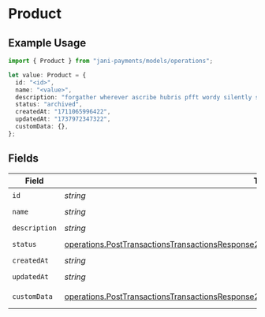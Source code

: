 # Product

## Example Usage

```typescript
import { Product } from "jani-payments/models/operations";

let value: Product = {
  id: "<id>",
  name: "<value>",
  description: "forgather wherever ascribe hubris pfft wordy silently seldom",
  status: "archived",
  createdAt: "1711065996422",
  updatedAt: "1737972347322",
  customData: {},
};
```

## Fields

| Field                                                                                                                                                                                                              | Type                                                                                                                                                                                                               | Required                                                                                                                                                                                                           | Description                                                                                                                                                                                                        |
| ------------------------------------------------------------------------------------------------------------------------------------------------------------------------------------------------------------------ | ------------------------------------------------------------------------------------------------------------------------------------------------------------------------------------------------------------------ | ------------------------------------------------------------------------------------------------------------------------------------------------------------------------------------------------------------------ | ------------------------------------------------------------------------------------------------------------------------------------------------------------------------------------------------------------------ |
| `id`                                                                                                                                                                                                               | *string*                                                                                                                                                                                                           | :heavy_check_mark:                                                                                                                                                                                                 | N/A                                                                                                                                                                                                                |
| `name`                                                                                                                                                                                                             | *string*                                                                                                                                                                                                           | :heavy_check_mark:                                                                                                                                                                                                 | N/A                                                                                                                                                                                                                |
| `description`                                                                                                                                                                                                      | *string*                                                                                                                                                                                                           | :heavy_check_mark:                                                                                                                                                                                                 | N/A                                                                                                                                                                                                                |
| `status`                                                                                                                                                                                                           | [operations.PostTransactionsTransactionsResponse200ApplicationJSONResponseBodyItemsProductStatus](../../models/operations/posttransactionstransactionsresponse200applicationjsonresponsebodyitemsproductstatus.md) | :heavy_check_mark:                                                                                                                                                                                                 | N/A                                                                                                                                                                                                                |
| `createdAt`                                                                                                                                                                                                        | *string*                                                                                                                                                                                                           | :heavy_check_mark:                                                                                                                                                                                                 | N/A                                                                                                                                                                                                                |
| `updatedAt`                                                                                                                                                                                                        | *string*                                                                                                                                                                                                           | :heavy_check_mark:                                                                                                                                                                                                 | N/A                                                                                                                                                                                                                |
| `customData`                                                                                                                                                                                                       | [operations.PostTransactionsTransactionsResponse200ApplicationJSONResponseBodyCustomData](../../models/operations/posttransactionstransactionsresponse200applicationjsonresponsebodycustomdata.md)                 | :heavy_check_mark:                                                                                                                                                                                                 | Any valid JSON value                                                                                                                                                                                               |